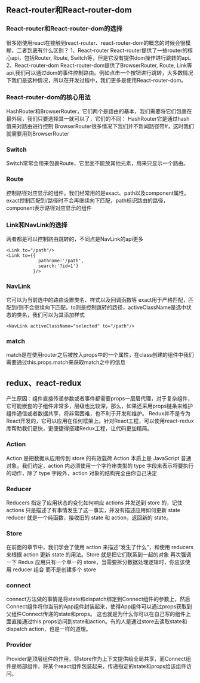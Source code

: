 ## React-router和React-router-dom

### React-router和React-router-dom的选择
  很多刚使用react在接触到react-router、react-router-dom的概念的时候会很模糊，二者到底有什么区别？
  1、React-router
     React-router提供了一些router的核心api，包括Router, Route, Switch等，但是它没有提供dom操作进行跳转的api。
  2、React-router-dom
     React-router-dom提供了BrowserRouter, Route, Link等api,我们可以通过dom的事件控制路由。例如点击一个按钮进行跳转，大多数情况下我们是这种情况，所以在开发过程中，我们更多是使用React-router-dom。

### React-router-dom的核心用法
HashRouter和BrowserRouter，它们两个是路由的基本，我们需要将它们包裹在最外层，我们只要选择其一就可以了，它们的不同：
HashRouter它是通过hash值来对路由进行控制
BrowserRouter很多情况下我们并不新闻路径带#，这时我们就需要用到BrowserRouter

### Switch
Switch常常会用来包裹Route，它里面不能放其他元素，用来只显示一个路由。

### Route
控制路径对应显示的组件。我们经常用的是exact、path以及component属性。
exact控制匹配到/路径时不会再继续向下匹配，path标识路由的路径，component表示路径对应显示的组件

### Link和NavLink的选择
两者都是可以控制路由跳转的，不同点是NavLink的api更多
```
<Link to="/path"/>
<Link to={{
            pathname:'/path',
            search:'?id=1'}
          }/>
```

### NavLink
它可以为当前选中的路由设置类名、样式以及回调函数等
exact用于严格匹配，匹配到/则不会继续向下匹配，to则是控制跳转的路径，activeClassName是选中状态的类名，我们可以为其添加样式
```
<NavLink activeClassName="selected" to="/path"/>
```

### match
match是在使用router之后被放入props中的一个属性，在class创建的组件中我们需要通过this.props.match来获取match之中的信息


## redux、react-redux
产生原因：组件直接传递参数或者事件都需要props一层层代理，对于复杂组件，它可能嵌套的子组件非常多，层级也比较深，那么，如果还采用props链条来维护组件通信或者数据共享，将非常困难，也不利于开发和维护。
Redux并不是专为React开发的，它可以应用在任何框架上。针对React工程，可以使用react-redux库帮助我们更快，更便捷得搭建Redux工程，让代码更加精简。

### Action
 Action 是把数据从应用传到 store 的有效载荷
 Action 本质上是 JavaScript 普通对象。我们约定，action 内必须使用一个字符串类型的 type 字段来表示将要执行的动作，除了 type 字段外，action 对象的结构完全由你自己决定

 ### Reducer
 Reducers 指定了应用状态的变化如何响应 actions 并发送到 store 的，记住 actions 只是描述了有事情发生了这一事实，并没有描述应用如何更新 state
 reducer 就是一个纯函数，接收旧的 state 和 action，返回新的 state。

 ### Store
 在前面的章节中，我们学会了使用 action 来描述“发生了什么”，和使用 reducers 来根据 action 更新 state 的用法。Store 就是把它们联系到一起的对象
 再次强调一下 Redux 应用只有一个单一的 store，当需要拆分数据处理逻辑时，你应该使用 reducer 组合 而不是创建多个 store

### connect
connect方法做的事情是将state和dispatch绑定到Connect组件的参数上，然后Connect组件将你当前的App组件封装起来，使得App组件可以通过props获取到父组件Connect传递的state和props。
这也就是为什么你可以在自己写的组件上面直接通过this.props访问到state和action。有的人是通过store去读取state和dispatch action，也是一样的道理。

### Provider
Provider是顶层组件的作用，将store作为上下文提供给全局共享，而Connect组件是局部组件，将某个react组件包装起来，传递指定的state和props给该组件访问。